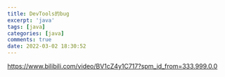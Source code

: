 ```yaml
---
title: DevTools的bug
excerpt: 'java'
tags: [java]
categories: [java]
comments: true
date: 2022-03-02 18:30:52
---
```


https://www.bilibili.com/video/BV1cZ4y1C717?spm_id_from=333.999.0.0